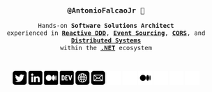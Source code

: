 <div align='center'>
  
<h3>
    <samp>
        <strong>@AntonioFalcaoJr</strong> 👋
    </samp>
</h3>
<p>
    <samp>
        Hands-on <strong>Software Solutions Architect</strong><br>
        experienced in <strong><a href="https://www.infoq.com/articles/modeling-uncertainty-reactive-ddd">Reactive DDD</a></strong>,
        <strong><a href="https://www.eventstore.com/event-sourcing">Event Sourcing</a></strong>,
        <strong><a href="https://cqrs.files.wordpress.com/2010/11/cqrs_documents.pdf">CQRS</a></strong>, and
        <strong><a href="https://www.oreilly.com/library/view/designing-distributed-systems/9781491983638">Distributed Systems</a></strong><br>
        within the <strong><a href="https://dotnet.microsoft.com/en-us">.NET</a></strong> ecosystem
    </samp>
</p>

<br>

[![](img/twitter.png)](https://twitter.com/AntonioFalcaoJr/#gh-light-mode-only)
[![](img/linkedin.png)](https://www.linkedin.com/in/antoniofalcaojr/#gh-light-mode-only)
[![](img/medium.png)](https://antoniofalcaojr.medium.com/#gh-light-mode-only)
[![](img/dev.png)](https://dev.to/antoniofalcao/#gh-light-mode-only)
[![](img/web.png)](https://antoniofalcaojr.github.io/#gh-light-mode-only)
[![](img/mail.png)](mailto:arfj@edu.univali.br/#gh-light-mode-only)
[![](img/twitter-light.png)](https://twitter.com/AntonioFalcaoJr/#gh-dark-mode-only)
[![](img/linkedin-light.png)](https://www.linkedin.com/in/antoniofalcaojr/#gh-dark-mode-only)
[![](img/medium-light.png)](https://antoniofalcaojr.medium.com/#gh-dark-mode-only)
[![](img/dev-light.png)](https://dev.to/antoniofalcao/#gh-dark-mode-only)
[![](img/web-light.png)](https://antoniofalcaojr.github.io/#gh-dark-mode-only)
[![](img/mail-light.png)](mailto:arfj@edu.univali.br/#gh-dark-mode-only)

</div>
